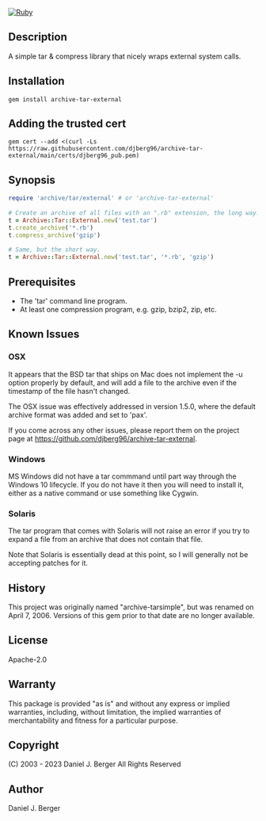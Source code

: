 [![Ruby](https://github.com/djberg96/archive-tar-external/actions/workflows/ruby.yml/badge.svg)](https://github.com/djberg96/archive-tar-external/actions/workflows/ruby.yml)

## Description
A simple tar & compress library that nicely wraps external system calls.

## Installation
`gem install archive-tar-external`

## Adding the trusted cert
`gem cert --add <(curl -Ls https://raw.githubusercontent.com/djberg96/archive-tar-external/main/certs/djberg96_pub.pem)`
   
## Synopsis
```ruby
require 'archive/tar/external' # or 'archive-tar-external'
   
# Create an archive of all files with an ".rb" extension, the long way.
t = Archive::Tar::External.new('test.tar')
t.create_archive('*.rb')
t.compress_archive('gzip')
   
# Same, but the short way.
t = Archive::Tar::External.new('test.tar', '*.rb', 'gzip')
```

## Prerequisites
* The 'tar' command line program.
* At least one compression program, e.g. gzip, bzip2, zip, etc.
   
## Known Issues

### OSX
It appears that the BSD tar that ships on Mac does not implement the -u
option properly by default, and will add a file to the archive even if
the timestamp of the file hasn't changed.

The OSX issue was effectively addressed in version 1.5.0, where the default
archive format was added and set to 'pax'.

If you come across any other issues, please report them on the project
page at https://github.com/djberg96/archive-tar-external.

### Windows
MS Windows did not have a tar commmand until part way through the Windows 10
lifecycle. If you do not have it then you will need to install it, either as
a native command or use something like Cygwin.

### Solaris
The tar program that comes with Solaris will not raise an error if you
try to expand a file from an archive that does not contain that file.

Note that Solaris is essentially dead at this point, so I will generally
not be accepting patches for it.

## History
This project was originally named "archive-tarsimple", but was renamed
on April 7, 2006. Versions of this gem prior to that date are no longer
available.

## License
Apache-2.0

## Warranty
This package is provided "as is" and without any express or
implied warranties, including, without limitation, the implied
warranties of merchantability and fitness for a particular purpose.

## Copyright
(C) 2003 - 2023 Daniel J. Berger
All Rights Reserved

## Author
Daniel J. Berger
